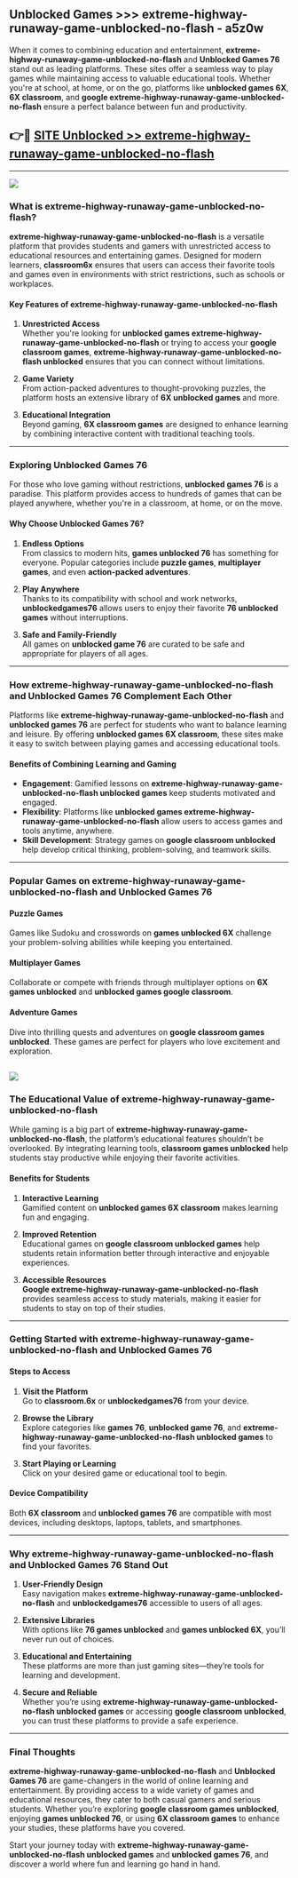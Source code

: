 ## Unblocked Games >>> extreme-highway-runaway-game-unblocked-no-flash - a5z0w 

When it comes to combining education and entertainment, **extreme-highway-runaway-game-unblocked-no-flash** and **Unblocked Games 76** stand out as leading platforms. These sites offer a seamless way to play games while maintaining access to valuable educational tools. Whether you're at school, at home, or on the go, platforms like **unblocked games 6X**, **6X classroom**, and **google extreme-highway-runaway-game-unblocked-no-flash** ensure a perfect balance between fun and productivity.
## 👉🔴 [SITE Unblocked >> extreme-highway-runaway-game-unblocked-no-flash](http://unblockedgames.edu.pl?title=extreme-highway-runaway-game-unblocked-no-flash&ref=24J)
---
<a href="http://unblockedgames.edu.pl?title=extreme-highway-runaway-game-unblocked-no-flash&ref=24J/"><img src="https://github.com/user-attachments/assets/438f12ca-57a4-47a3-8ead-c64da593a1e5"/></a>
### What is extreme-highway-runaway-game-unblocked-no-flash?  

**extreme-highway-runaway-game-unblocked-no-flash** is a versatile platform that provides students and gamers with unrestricted access to educational resources and entertaining games. Designed for modern learners, **classroom6x** ensures that users can access their favorite tools and games even in environments with strict restrictions, such as schools or workplaces.  

#### Key Features of extreme-highway-runaway-game-unblocked-no-flash  

1. **Unrestricted Access**  
   Whether you're looking for **unblocked games extreme-highway-runaway-game-unblocked-no-flash** or trying to access your **google classroom games**, **extreme-highway-runaway-game-unblocked-no-flash unblocked** ensures that you can connect without limitations.  

2. **Game Variety**  
   From action-packed adventures to thought-provoking puzzles, the platform hosts an extensive library of **6X unblocked games** and more.  

3. **Educational Integration**  
   Beyond gaming, **6X classroom games** are designed to enhance learning by combining interactive content with traditional teaching tools.  



---

### Exploring Unblocked Games 76  

For those who love gaming without restrictions, **unblocked games 76** is a paradise. This platform provides access to hundreds of games that can be played anywhere, whether you're in a classroom, at home, or on the move.  

#### Why Choose Unblocked Games 76?  

1. **Endless Options**  
   From classics to modern hits, **games unblocked 76** has something for everyone. Popular categories include **puzzle games**, **multiplayer games**, and even **action-packed adventures**.  

2. **Play Anywhere**  
   Thanks to its compatibility with school and work networks, **unblockedgames76** allows users to enjoy their favorite **76 unblocked games** without interruptions.  

3. **Safe and Family-Friendly**  
   All games on **unblocked game 76** are curated to be safe and appropriate for players of all ages.  

---

### How extreme-highway-runaway-game-unblocked-no-flash and Unblocked Games 76 Complement Each Other  

Platforms like **extreme-highway-runaway-game-unblocked-no-flash** and **unblocked games 76** are perfect for students who want to balance learning and leisure. By offering **unblocked games 6X classroom**, these sites make it easy to switch between playing games and accessing educational tools.  

#### Benefits of Combining Learning and Gaming  

- **Engagement**: Gamified lessons on **extreme-highway-runaway-game-unblocked-no-flash unblocked games** keep students motivated and engaged.  
- **Flexibility**: Platforms like **unblocked games extreme-highway-runaway-game-unblocked-no-flash** allow users to access games and tools anytime, anywhere.  
- **Skill Development**: Strategy games on **google classroom unblocked** help develop critical thinking, problem-solving, and teamwork skills.  

---

### Popular Games on extreme-highway-runaway-game-unblocked-no-flash and Unblocked Games 76  

#### Puzzle Games  

Games like Sudoku and crosswords on **games unblocked 6X** challenge your problem-solving abilities while keeping you entertained.  

#### Multiplayer Games  

Collaborate or compete with friends through multiplayer options on **6X games unblocked** and **unblocked games google classroom**.  

#### Adventure Games  

Dive into thrilling quests and adventures on **google classroom games unblocked**. These games are perfect for players who love excitement and exploration.  

<a href="http://download.freeplayer.one?title=extreme-highway-runaway-game-unblocked-no-flash&ref=23D/"><img src="https://github.com/user-attachments/assets/fe0c3e91-c8e1-489c-acf0-e2f614c12fb8"/></a>
---

### The Educational Value of extreme-highway-runaway-game-unblocked-no-flash  

While gaming is a big part of **extreme-highway-runaway-game-unblocked-no-flash**, the platform’s educational features shouldn’t be overlooked. By integrating learning tools, **classroom games unblocked** help students stay productive while enjoying their favorite activities.  

#### Benefits for Students  

1. **Interactive Learning**  
   Gamified content on **unblocked games 6X classroom** makes learning fun and engaging.  

2. **Improved Retention**  
   Educational games on **google classroom unblocked games** help students retain information better through interactive and enjoyable experiences.  

3. **Accessible Resources**  
   **Google extreme-highway-runaway-game-unblocked-no-flash** provides seamless access to study materials, making it easier for students to stay on top of their studies.  

---

### Getting Started with extreme-highway-runaway-game-unblocked-no-flash and Unblocked Games 76  

#### Steps to Access  

1. **Visit the Platform**  
   Go to **classroom.6x** or **unblockedgames76** from your device.  

2. **Browse the Library**  
   Explore categories like **games 76**, **unblocked game 76**, and **extreme-highway-runaway-game-unblocked-no-flash unblocked games** to find your favorites.  

3. **Start Playing or Learning**  
   Click on your desired game or educational tool to begin.  

#### Device Compatibility  

Both **6X classroom** and **unblocked games 76** are compatible with most devices, including desktops, laptops, tablets, and smartphones.  

---

### Why extreme-highway-runaway-game-unblocked-no-flash and Unblocked Games 76 Stand Out  

1. **User-Friendly Design**  
   Easy navigation makes **extreme-highway-runaway-game-unblocked-no-flash** and **unblockedgames76** accessible to users of all ages.  

2. **Extensive Libraries**  
   With options like **76 games unblocked** and **games unblocked 6X**, you’ll never run out of choices.  

3. **Educational and Entertaining**  
   These platforms are more than just gaming sites—they’re tools for learning and development.  

4. **Secure and Reliable**  
   Whether you’re using **extreme-highway-runaway-game-unblocked-no-flash unblocked games** or accessing **google classroom unblocked**, you can trust these platforms to provide a safe experience.  

---

### Final Thoughts  

**extreme-highway-runaway-game-unblocked-no-flash** and **Unblocked Games 76** are game-changers in the world of online learning and entertainment. By providing access to a wide variety of games and educational resources, they cater to both casual gamers and serious students. Whether you’re exploring **google classroom games unblocked**, enjoying **games unblocked 76**, or using **6X classroom games** to enhance your studies, these platforms have you covered.  

Start your journey today with **extreme-highway-runaway-game-unblocked-no-flash unblocked games** and **unblocked games 76**, and discover a world where fun and learning go hand in hand.  